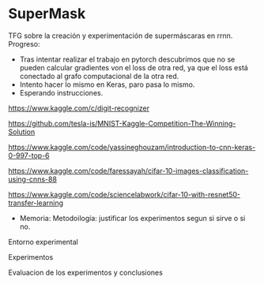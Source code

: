 # SuperMask
TFG sobre la creación y experimentación de supermáscaras en rrnn. Progreso:

- Tras intentar realizar el trabajo en pytorch descubrimos que no se pueden calcular gradientes von el loss de otra red, ya que el loss está conectado al grafo computacional de la otra red.
- Intento hacer lo mismo en Keras, paro pasa lo mismo.
- Esperando instrucciones.

https://www.kaggle.com/c/digit-recognizer

https://github.com/tesla-is/MNIST-Kaggle-Competition-The-Winning-Solution

https://www.kaggle.com/code/yassineghouzam/introduction-to-cnn-keras-0-997-top-6

https://www.kaggle.com/code/faressayah/cifar-10-images-classification-using-cnns-88

https://www.kaggle.com/code/sciencelabwork/cifar-10-with-resnet50-transfer-learning

- Memoria:
Metodoilogía: justificar los experimentos segun si sirve o si no.

Entorno experimental

Experimentos

Evaluacion de los experimentos y conclusiones
